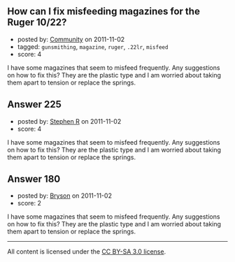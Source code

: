 ## How can I fix misfeeding magazines for the Ruger 10/22?

- posted by: [Community](https://stackexchange.com/users/-1/-1-community) on 2011-11-02
- tagged: `gunsmithing`, `magazine`, `ruger`, `.22lr`, `misfeed`
- score: 4

I have some magazines that seem to misfeed frequently. Any suggestions on how to fix this? They are the plastic type and I am worried about taking them apart to tension or replace the springs.


## Answer 225

- posted by: [Stephen R](https://stackexchange.com/users/-1/34-stephen-r) on 2011-11-02
- score: 4

I have some magazines that seem to misfeed frequently. Any suggestions on how to fix this? They are the plastic type and I am worried about taking them apart to tension or replace the springs.


## Answer 180

- posted by: [Bryson](https://stackexchange.com/users/-1/32-bryson) on 2011-11-02
- score: 2

I have some magazines that seem to misfeed frequently. Any suggestions on how to fix this? They are the plastic type and I am worried about taking them apart to tension or replace the springs.



---

All content is licensed under the [CC BY-SA 3.0 license](https://creativecommons.org/licenses/by-sa/3.0/).
